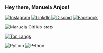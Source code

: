 ### Hey there, Manuela Anjos! 


[![Instagram](https://img.shields.io/badge/Instagram-E4405F?style=for-the-badge&logo=instagram&logoColor=white)](https://www.instagram.com/manuofanjos/)
[![Linkdln](https://img.shields.io/badge/LinkedIn-0077B5?style=for-the-badge&logo=linkedin&logoColor=white)](https://www.linkedin.com/in/manuela-anjos-45b821237/)
[![Discord](https://img.shields.io/badge/Discord-7289DA?style=for-the-badge&logo=discord&logoColor=white)](https://www.linkedin.com/in/manuela-anjos-45b821237/)
[![Facebook](https://img.shields.io/badge/Facebook-1877F2?style=for-the-badge&logo=facebook&logoColor=white)](https://www.linkedin.com/in/manuela-anjos-45b821237/)

![Manuela GitHub stats](https://github-readme-stats.vercel.app/api?username=ManuelaAnjos&show_icons=true&theme=tokyonight)

[![Top Langs](https://github-readme-stats.vercel.app/api/top-langs/?username=ManuelaAnjos&layout=compact)](https://github.com/ManuelaAnjos/github-readme-stats)
 

 

<div style="display: inline_block"><br\>
    <img aling="center" alt="Python"  src="https://img.shields.io/badge/Python-14354C?style=for-the-badge&logo=python&logoColor=white"/>
    <img aling="center" alt="Python"  src="https://img.shields.io/badge/JavaScript-F7DF1E?style=for-the-badge&logo=javascript&logoColor=black"/>
</div>
